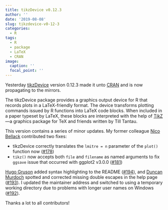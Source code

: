 ```yaml
---
title: tikzDevice v0.12.3
author: ''
date: '2019-08-08'
slug: tikzdevice-v0-12-3
categories:
  - R
tags:
  - R
  - package
  - LaTeX
  - CRAN
image:
  caption: ''
  focal_point: ''
---
```


Yesterday [tikzDevice](https://www.daqana.org/tikzDevice/) version 0.12.3 made
it unto [CRAN](https://cran.r-project.org/package=tikzDevice) and is now
propagating to the mirrors.

The tikzDevice package provides a graphics output device for R that records plots in a LaTeX-friendly format. The device transforms plotting commands issued by R functions into LaTeX code blocks. When included in a paper typeset by LaTeX, these blocks are interpreted with the help of [TikZ](https://pgf-tikz.github.io/)&mdash;a graphics package for TeX and friends written by Till Tantau.

This version contains a series of minor updates. My former colleague [Nico Bellack](https://twitter.com/bellackn) contributed two fixes:

* tikzDevice correctly translates the `lmitre = n` parameter of the `plot()` function now ([#178](https://github.com/daqana/tikzDevice/issues/178))
* `tikz()` now accepts both `file` and `filename` as named arguments to fix `ggsave` issue that occurred with ggplot2 v3.0.0 ([#181](https://github.com/daqana/tikzDevice/issues/181))

[Hugo Gruson](https://github.com/Bisaloo) added syntax highlighting to the README ([#194](https://github.com/daqana/tikzDevice/pull/194)), and [Duncan Murdoch](https://github.com/dmurdoch) spotted and corrected missing double escapes in the help page ([#193](https://github.com/daqana/tikzDevice/pull/193)). I updated the maintainer address and switched to using a temporary working directory due to problems with longer user names on Windows ([#192](https://github.com/daqana/tikzDevice/pull/192)). 

Thanks a lot to all contributors!

